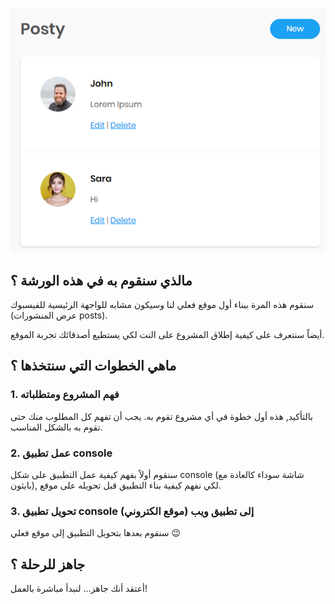 ![CreditCard](./assets/posty.png)

## مالذي سنقوم به في هذه الورشة ؟

سنقوم هذه المرة ببناء أول موقع فعلي لنا وسيكون مشابه للواجهة الرئيسية للفيسبوك (عرض المنشورات posts).

أيضاً سنتعرف على كيفية إطلاق المشروع على النت لكي يستطيع أصدقائك تجربة الموقع.

## ماهي الخطوات التي سنتخذها ؟

### 1. فهم المشروع ومتطلباته

بالتأكيد, هذه أول خطوة في أي مشروع تقوم به. يجب أن تفهم كل المطلوب منك حتى تقوم به بالشكل المناسب.

### 2. عمل تطبيق console

سنقوم أولاً بفهم كيفية عمل التطبيق على شكل console (شاشة سوداء كالعادة مع بايثون), لكي نفهم كيفية بناء التطبيق قبل تحويله على موقع.

### 3. تحويل تطبيق console إلى تطبيق ويب (موقع الكتروني)

سنقوم بعدها بتحويل التطبيق إلى موقع فعلي :wink:

## جاهز للرحلة ؟

أعتقد أنك جاهز... لنبدأ مباشرة بالعمل!